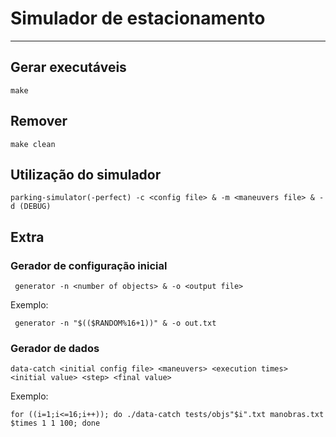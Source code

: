 # Simulador de estacionamento

----
## Gerar executáveis

    make

## Remover

    make clean

## Utilização do simulador

    parking-simulator(-perfect) -c <config file> & -m <maneuvers file> & -d (DEBUG)

## Extra

### Gerador de configuração inicial

     generator -n <number of objects> & -o <output file>

Exemplo:

     generator -n "$(($RANDOM%16+1))" & -o out.txt

### Gerador de dados

    data-catch <initial config file> <maneuvers> <execution times> <initial value> <step> <final value>

Exemplo:

    for ((i=1;i<=16;i++)); do ./data-catch tests/objs"$i".txt manobras.txt $times 1 1 100; done
